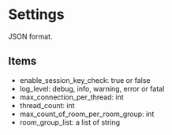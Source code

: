 # Settings

JSON format.

## Items

- enable_session_key_check: true or false
- log_level: debug, info, warning, error or fatal
- max_connection_per_thread: int
- thread_count: int
- max_count_of_room_per_room_group: int
- room_group_list: a list of string
